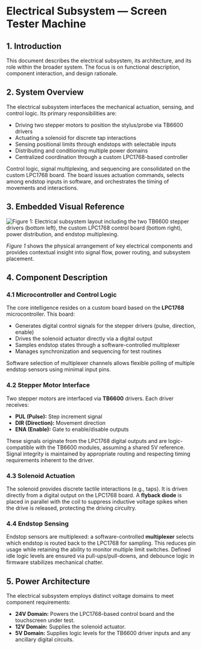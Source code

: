 # Electrical Subsystem — Screen Tester Machine  

## 1. Introduction

This document describes the electrical subsystem, its architecture, and its role within the broader system. The focus is on functional description, component interaction, and design rationale.

## 2. System Overview

The electrical subsystem interfaces the mechanical actuation, sensing, and control logic. Its primary responsibilities are:

- Driving two stepper motors to position the stylus/probe via TB6600 drivers  
- Actuating a solenoid for discrete tap interactions  
- Sensing positional limits through endstops with selectable inputs  
- Distributing and conditioning multiple power domains  
- Centralized coordination through a custom LPC1768-based controller  

Control logic, signal multiplexing, and sequencing are consolidated on the custom LPC1768 board. The board issues actuation commands, selects among endstop inputs in software, and orchestrates the timing of movements and interactions.

## 3. Embedded Visual Reference

![Figure 1: Electrical subsystem layout including the two TB6600 stepper drivers (bottom left), the custom LPC1768 control board (bottom right), power distribution, and endstop multiplexing.](./IMG_3673.jpeg)

*Figure 1* shows the physical arrangement of key electrical components and provides contextual insight into signal flow, power routing, and subsystem placement.

## 4. Component Description

### 4.1 Microcontroller and Control Logic

The core intelligence resides on a custom board based on the **LPC1768** microcontroller. This board:

- Generates digital control signals for the stepper drivers (pulse, direction, enable)  
- Drives the solenoid actuator directly via a digital output  
- Samples endstop states through a software-controlled multiplexer  
- Manages synchronization and sequencing for test routines  

Software selection of multiplexer channels allows flexible polling of multiple endstop sensors using minimal input pins.

### 4.2 Stepper Motor Interface

Two stepper motors are interfaced via **TB6600** drivers. Each driver receives:

- **PUL (Pulse):** Step increment signal  
- **DIR (Direction):** Movement direction  
- **ENA (Enable):** Gate to enable/disable outputs  

These signals originate from the LPC1768 digital outputs and are logic-compatible with the TB6600 modules, assuming a shared 5V reference. Signal integrity is maintained by appropriate routing and respecting timing requirements inherent to the driver.

### 4.3 Solenoid Actuation

The solenoid provides discrete tactile interactions (e.g., taps). It is driven directly from a digital output on the LPC1768 board. A **flyback diode** is placed in parallel with the coil to suppress inductive voltage spikes when the drive is released, protecting the driving circuitry.

### 4.4 Endstop Sensing

Endstop sensors are multiplexed: a software-controlled **multiplexer** selects which endstop is routed back to the LPC1768 for sampling. This reduces pin usage while retaining the ability to monitor multiple limit switches. Defined idle logic levels are ensured via pull-ups/pull-downs, and debounce logic in firmware stabilizes mechanical chatter.

## 5. Power Architecture

The electrical subsystem employs distinct voltage domains to meet component requirements:

- **24V Domain:** Powers the LPC1768-based control board and the touchscreen under test.  
- **12V Domain:** Supplies the solenoid actuator.  
- **5V Domain:** Supplies logic levels for the TB6600 driver inputs and any ancillary digital circuits.  
